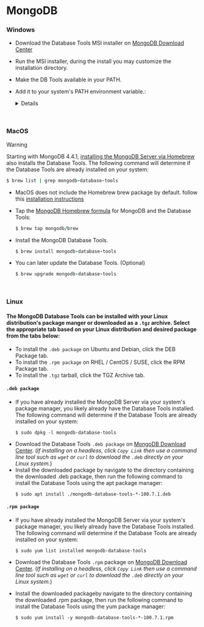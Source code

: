 # MongoDB

### Windows

- Download the Database Tools MSI installer on [MongoDB Download Center](https://www.mongodb.com/try/download/database-tools?tck=docs_databasetools)
- Run the MSI installer, during the install you may customize the installation directory.
- Make the DB Tools available in your PATH.
- Add it to your system's PATH environment variable.:
  <details>
    
  - Open the ` Control Panel` 
  - In the ` System and Security` category, click ` System` 
  - Click ` Advanced system settings` . The System Properties modal displays.
  - Click ` Environment Variables` 
  - In the ` System variables`  section, select ` Path`  and click `Edit` . The Edit environment variable modal displays.
  - Click ` New`  and `add the filepath to the location *where you installed the Database Tools*.    

  </details>

<br>
  
### MacOS

> [!Warning]
> Starting with MongoDB 4.4.1, [installing the MongoDB Server via Homebrew](https://www.mongodb.com/docs/manual/tutorial/install-mongodb-on-os-x/#std-label-install-with-homebrew) also installs the Database Tools. The following command will determine if the Database Tools are already installed on your system:
> ```ruby
> $ brew list | grep mongodb-database-tools
> ```

- MacOS does not include the Homebrew brew package by default. follow this [installation instructions](https://brew.sh/#install)
- Tap the [MongoDB Homebrew formula](https://github.com/mongodb/homebrew-brew) for MongoDB and the Database Tools:
  ```ruby
  $ brew tap mongodb/brew
  ```

- Install the MongoDB Database Tools.
  ```ruby
  $ brew install mongodb-database-tools
  ```

- You can later update the Database Tools. (Optional)
  ```ruby
  $ brew upgrade mongodb-database-tools
  ```

<br> 

### Linux

#### The MongoDB Database Tools can be installed with your Linux distribution's package manger or downloaded as a `.tgz` archive. Select the appropriate tab based on your Linux distribution and desired package from the tabs below:

- To install the `.deb package` on Ubuntu and Debian, click the DEB Package tab.
- To install the `.rpm package` on RHEL / CentOS / SUSE, click the RPM Package tab.
- To install the `.tgz` tarball, click the TGZ Archive tab.

#### `.deb package`
- If you have already installed the MongoDB Server via your system's package manager, you likely already have the Database Tools installed. The following command will determine if the Database Tools are already installed on your system:
  ```nginx
  $ sudo dpkg -l mongodb-database-tools
  ```
- Download the Database Tools `.deb package` on [MongoDB Download Center](https://www.mongodb.com/try/download/database-tools?tck=docs_databasetools). (*If installing on a headless, click `Copy Link` then use a command line tool such as `wget` or `curl` to download the `.deb` directly on your Linux system.*)
- Install the downloaded package by navigate to the directory containing the downloaded .deb package, then run the following command to install the Database Tools using the apt package manager:
  ```nginx
  $ sudo apt install ./mongodb-database-tools-*-100.7.1.deb
  ```

#### `.rpm package`
- If you have already installed the MongoDB Server via your system's package manager, you likely already have the Database Tools installed. The following command will determine if the Database Tools are already installed on your system:
  ```nginx
  $ sudo yum list installed mongodb-database-tools
  ```

- Download the Database Tools `.rpm` package on [MongoDB Download Center](https://www.mongodb.com/try/download/database-tools?tck=docs_databasetools). (*If installing on a headless, click `Copy Link` then use a command line tool such as `wget` or `curl` to download the `.deb` directly on your Linux system.*)
- Install the downloaded packageby navigate to the directory containing the downloaded .rpm package, then run the following command to install the Database Tools using the yum package manager:
  ```nginx
  $ sudo yum install -y mongodb-database-tools-*-100.7.1.rpm
  ```

<!--
### 1. Configuration:
- `Chart.yaml` (add dependencies)
 ```yaml
apiVersion: v2
name: demo-app
description: A Helm chart for Kubernetes

# A chart can be either an 'application' or a 'library' chart.
#
# Application charts are a collection of templates that can be packaged into versioned archives
# to be deployed.
#
# Library charts provide useful utilities or functions for the chart developer. They're included as
# a dependency of application charts to inject those utilities and functions into the rendering
# pipeline. Library charts do not define any templates and therefore cannot be deployed.
type: application

# This is the chart version. This version number should be incremented each time you make changes
# to the chart and its templates, including the app version.
# Versions are expected to follow Semantic Versioning (https://semver.org/)
version: 0.1.0

# This is the version number of the application being deployed. This version number should be
# incremented each time you make changes to the application. Versions are not expected to
# follow Semantic Versioning. They should reflect the version the application is using.
# It is recommended to use it with quotes.
appVersion: "1.16.0"

dependencies:
#  - name: mariadb
#    version: 9.7.0
#    repository: https://charts.bitnami.com/bitnami
#    condition: mariadb.enabled
  - name: mongodb
    version: 10.28.6
    repository: https://charts.bitnami.com/bitnami
    condition: mongodb.enabled
```

<br>

- `values.yaml` (config)
```yaml
# Default values for demo-app.
# This is a YAML-formatted file.
# Declare variables to be passed into your templates.

replicaCount: 1

image:
  repository: nnbaocuong99/demo-gitlabci
  pullPolicy: Always
  # Overrides the image tag whose default is the chart appVersion.
  tag: "1.0"

imagePullSecrets: []
nameOverride: ""
fullnameOverride: ""

serviceAccount:
  # Specifies whether a service account should be created
  create: true
  # Annotations to add to the service account
  annotations: {}
  # The name of the service account to use.
  # If not set and create is true, a name is generated using the fullname template
  name: ""

podAnnotations: {}

podSecurityContext: {}
  # fsGroup: 2000

securityContext: {}
  # capabilities:
  #   drop:
  #   - ALL
  # readOnlyRootFilesystem: true
  # runAsNonRoot: true
  # runAsUser: 1000

service:
  type: NodePort
  port: 80

ingress:
  enabled: false
  className: ""
  annotations: {}
    # kubernetes.io/ingress.class: nginx
    # kubernetes.io/tls-acme: "true"
  hosts:
    - host: chart-example.local
      paths:
        - path: /
          pathType: ImplementationSpecific
  tls: []
  #  - secretName: chart-example-tls
  #    hosts:
  #      - chart-example.local

resources:
  # We usually recommend not to specify default resources and to leave this as a conscious
  # choice for the user. This also increases chances charts run on environments with little
  # resources, such as Minikube. If you do want to specify resources, uncomment the following
  # lines, adjust them as necessary, and remove the curly braces after 'resources:'.
  limits:
    cpu: 100m
    memory: 128Mi
  requests:
    cpu: 100m
    memory: 128Mi

autoscaling:
  enabled: false
  minReplicas: 1
  maxReplicas: 100
  targetCPUUtilizationPercentage: 80
  # targetMemoryUtilizationPercentage: 80

nodeSelector: {}

tolerations: []

affinity: {}

mongodb:
  enabled: true
  nameOverride: "mongodb"
  fullnameOverride: "mongodb"
  architecture: "standalone"
  auth:
    rootUser: "admin"
    rootPassword: "erdG8qxerVfMPxTd8VHs"
  service:
    type: NodePort
    nodePort: 32368
  persistence:
    enabled: false
    #existingClaim: "pvc-my-nextpay-tech-mongodb"
# mariadb:
#   enabled: true
#   image:
#     debug: true
#   nameOverride: "mariadb"
#   fullnameOverride: "mariadb"
#   architecture: "standalone"
#   auth:
#     rootPassword: "44Xb7YDFgKHgp7kYLXzb"
#     password: "rL43Ydk8DmYUKYmurML3"
#   primary:
#     resources:
#       requests:
#         cpu: "1000m"
#         memory: "1536Mi"
#       limits:
#         cpu: "1000m"
#         memory: "1536Mi"
#     nodeSelector:
#       kubernetes.io/hostname: payment-node15
#     tolerations:
#       - key: "vn.nextpay/pod"
#         operator: "Equal"
#         value: "storage"
#         effect: "NoSchedule"
#     service:
#       type: NodePort
#       nodePort: 32268
#     persistence:
#       enabled: true
#       existingClaim: "pvc-my-nextpay-tech-mariadb"
#   volumePermissions:
#     enabled: true
```
### Commit it on ArgoCd
![image](https://github.com/nnbaocuong99/Database/assets/100349044/4755f8cf-92c2-441f-b480-45a317eb8e7e)

### `Dump` and `Restore` data MongoDB
Assuming that we have a remote MongoDB machine running and wish to create a snapshot of that database on a local machine, this can be done using the mongodump command on the primary node. We just need to indicate the host and port number (the default is port 27017) for the remote server, and provide some argument parameters like the name of the database, our user name, and our password. Finally, we indicate the dump directory we want to create the snapshot in.

```ruby
mongodump -h sample.mongodbhost.com:27017 -d DATABASE_NAME -u USER_NAME -p SAMPLE_PASSWORD -o ~/Desktop
```

One of the best practices of backing up large databases is splitting them up. You can pass a query into mongodump using the --query parameter so that you, in case of a failure, are able to use some kind of timestamp/ordering field in your collection to resume the backup process.

In order to restore a database with a saved snapshot, we just have to use the mongorestore command. It restores data by connecting to a running mongod directly. You can limit the output from the database by running restore in quiet mode using the --quiet option. Once more, we provide the MongoDB host and port, along with the user name, database name, and password. Finally, we provide the output directory.

```ruby
mongorestore --host sample.mongohost.com --port 27017 --username USER_NAME --password SAMPLE_PASSWORD --db DATABASE_NAME .
```
MongoDB enables users to back up and restore their databases. A database can be backed up and restored using either MongoDB backup and restore utilities or the cloud database platform MongoDB Atlas.



<!--
### How to Back Up and Restore MongoDB
<details>
<summary><samp>&#9776;</samp> click to expand <Back Up and Restore MongoDB> </summary>
<br>

#### 1. This repo will cover the following:
- Back up and restore with the [MongoDB tools](https://www.mongodb.com/docs/manual/tutorial/backup-and-restore-tools/?_ga=2.156187707.1254817124.1686623984-2025668380.1686623984)
- Back up and restore using [MongoDB Atlas](https://www.mongodb.com/docs/manual/core/backups/?_ga=2.156187707.1254817124.1686623984-2025668380.1686623984#back-up-with-atlas)
- Best practices for Backup and Restore
- The difference between logical and physical backups in MongoDB
- An example of how to back up and restore using both the MongoDB tools and MongoDB Atlas

<br>

#### 2. The MongoDB Backup and Restore Tool
The MongoDB Backup and Restore Tool allows you to encapsulate the state of a cluster and return to that state at any time. This helps protect you from data loss, as you can restore a database to a MongoDB instance using a created copy of that instance. Backups created with plain MongoDB Backup and Restore tools are logical backups, and they make use of the [BSON data type](https://www.mongodb.com/docs/manual/reference/bson-types/?_ga=2.202381713.1254817124.1686623984-2025668380.1686623984). MongoDB Atlas can work with both logical and physical backups.

<br>
  
#### 3. MongoDB Atlas Backup and Restore
MongoDB Atlas allows the user to create backups using the [cloud backup system](https://docs.atlas.mongodb.com/backup/cloud-backup/overview/?_ga=2.195385004.1254817124.1686623984-2025668380.1686623984). MongoDB Cloud Backups are created using the native snapshot functionality of the cluster’s cloud service provider.

MongoDB Atlas supports cloud backups for clusters served on the following hosting platforms:
- Google Cloud Platform (GCP)
- Amazon Web Services (AWS)
- Microsoft Azure

The [restore function](https://docs.atlas.mongodb.com/backup/cloud-backup/restore/?_ga=2.195385004.1254817124.1686623984-2025668380.1686623984) in MongoDB Atlas lets the user restore to either a replica set or a sharded cluster, as long as the destination uses the same encryption provider as the snapshot cluster of origin. The target cluster must also be using either the same version of MongoDB or a newer version than the snapshot cluster. [Legacy backups](https://docs.atlas.mongodb.com/backup/legacy-backup/overview/?_ga=2.121075336.1254817124.1686623984-2025668380.1686623984) are supported but deprecated.

The MongoDB Atlas backup feature incrementally backs up the data in a specified cluster, and you can restore from these snapshots or from any point in time within the past 24 hours. [The cloud backup and cloud restore functions](https://docs.atlas.mongodb.com/backup/cloud-backup/restore/?_ga=2.199014063.1254817124.1686623984-2025668380.1686623984) remain the preferred method of managing backups.

<br>

#### 4. MongoDB Backup and Restore Best Practices

There are some best practices you should follow when using the MongoDB backup and restore services for your MongoDB clusters.
- MongoDB uses both regular JSON and Binary JSON (BSON) file formats. It’s better to use BSON when backing up and restoring. While JSON is easy to work with, it doesn’t support all of the data types that BSON supports, and it may lead to the loss of fidelity.

- You don’t need to explicitly create a MongoDB database, as it will be automatically created when you specify a database to import from. Similarly, a structure for a collection will be created whenever the first document is inserted into the database.

- When creating a new cluster, you have the option to turn on cloud backup. While you can also enable cloud backups when modifying an existing cluster, you should turn this feature on by default, as it will prevent data loss.

- If a snapshot fails, Atlas will automatically attempt to create another snapshot. While you can use a fallback snapshot to restore a cluster, it should only be done when absolutely necessary. Fallback snapshots are created using a different process, and they may have inconsistent data.

- Use secondary servers for backups as this helps avoid degrading the performance of the primary node.

- Time the backup of data sets around periods of low bandwidth/traffic. Backups can take a long time, especially if the data sets are quite large.

- Use a replica set connection string when using unsupervised scripts. A standalone connection string will fail if the MongoDB host proves unavailable.

<br>

#### 5. Backup Types
There are two types of backups in MongoDB: `logical backups` and `physical backups`

- Logical Backups 
  - Logical backups dump data from databases into backup files, formatted as a BSON file. During the logical backup process, client APIs are used to get the data from the server. The data is encrypted, serialized, and written as either a “.bson,” “.json,” or “.csv” file, depending on the backup utility used. If you have enabled field level encryption, backing up data will ensure that the field remains encrypted.
  - MongoDB supplies two utilities to manage logical backups: Mongodump and Mongorestore.
  - The Mongodump command dumps a backup of the database into the “.bson” format, and this can be restored by providing the logical statements found in the dump file to the databases.
  - The Mongorestore command is used to restore the dump files created by Mongodump. Index creation happens after the data is restored.
  - Logical backups copy the data itself. They don’t copy any of the physical files relating to the data (like control files, log files, executables, etc.). They are typically used to archive databases, verify database structures, and move databases across different environments and operating systems.
  - If you have one server that contains a collection you need in another server, you could use a MongoDB logical backup to migrate the collection from the original server to the target server.

- Physical Backups
  - Physical backups are snapshots of the data files in MongoDB at a given point in time. The snapshots can be used to cleanly recover the database, as they include all the data found when the snapshot was created. Physical backups are critical when attempting to back up large databases quickly.
  - There are currently no provided, out-of-the-box solutions for creating physical backups with MongoDB. While you can create physical backups with LVM snapshots or block storage volume snapshots, it’s easier to use MongoDB Atlas. When using MongoDB Atlas, you can utilize any disk snapshot created by your cloud service provider. Alternatively, cloud backups can be made using either the [MongoDB Cloud Manager](https://www.mongodb.com/cloud/cloud-manager?tck=docs_server) or the [Ops Manager](https://docs.opsmanager.mongodb.com/current/?_ga=2.233733406.1254817124.1686623984-2025668380.1686623984)
  - Physical backups make copies of all the physical files that belong to a database, such as the data files, control files, and log files. The database files are saved onto a type of storage media, and they can then be used to restore a database system if there is damage to the system. You could use a physical backup snapshot alongside MongoDB Atlas to recover a lost or damaged database.
  - MongoDB Atlas can be used to restore both logical and physical backups.

<br>

#### 6. How to Back Up and Restore a MongoDB Database
Now, we’ll take a look at how to create a MongoDB backup database and restore that database. We’ll do this with both MongoDB Atlas and with the Mongodump and Mongorestore utilities.

<br>

#### 7. Using MongoDB Atlas
When using MongoDB Atlas, the snapshots are created by your cloud service provider, so be sure to refer to the corresponding documentation to configure your snapshots. Once a snapshot has been taken, you can use the [cloud restore](https://docs.atlas.mongodb.com/backup/cloud-backup/restore?_ga=2.132406542.1254817124.1686623984-2025668380.1686623984#std-label-restoration-cloud-provider-snapshot) option in MongoDB Atlas.

After ensuring that the Atlas cluster of choice can’t receive client requests or choosing to restore to a new Atlas cluster, simply navigate to the “Clusters” view in MongoDB Atlas. Afterwards, select “Backup,” choose a snapshot to restore, and then follow the prompts to restore your cluster.

![image](https://github.com/nnbaocuong99/Database/assets/100349044/ee846302-7685-46a1-963d-8f6379a52688)

<div align="center">  
  Now, let’s look at how to back up and restore using the MongoDB utilities.
  </div>

#### 8. Using MongoDB Backup and Restore Tools
Assuming that we have a remote MongoDB machine running and wish to create a snapshot of that database on a local machine, this can be done using the mongodump command on the primary node. We just need to indicate the host and port number (the default is port 27017) for the remote server, and provide some argument parameters like the name of the database, our user name, and our password. Finally, we indicate the dump directory we want to create the snapshot in.

```ruby
mongodump -h sample.mongodbhost.com:27017 -d DATABASE_NAME -u USER_NAME -p SAMPLE_PASSWORD -o ~/Desktop
```

One of the best practices of backing up large databases is splitting them up. You can pass a query into mongodump using the --query parameter so that you, in case of a failure, are able to use some kind of timestamp/ordering field in your collection to resume the backup process.

In order to restore a database with a saved snapshot, we just have to use the mongorestore command. It restores data by connecting to a running mongod directly. You can limit the output from the database by running restore in quiet mode using the --quiet option. Once more, we provide the MongoDB host and port, along with the user name, database name, and password. Finally, we provide the output directory.

```ruby
mongorestore --host sample.mongohost.com --port 27017 --username USER_NAME --password SAMPLE_PASSWORD --db DATABASE_NAME .
```
MongoDB enables users to back up and restore their databases. A database can be backed up and restored using either MongoDB backup and restore utilities or the cloud database platform MongoDB Atlas.

<br>
</details>
-->
